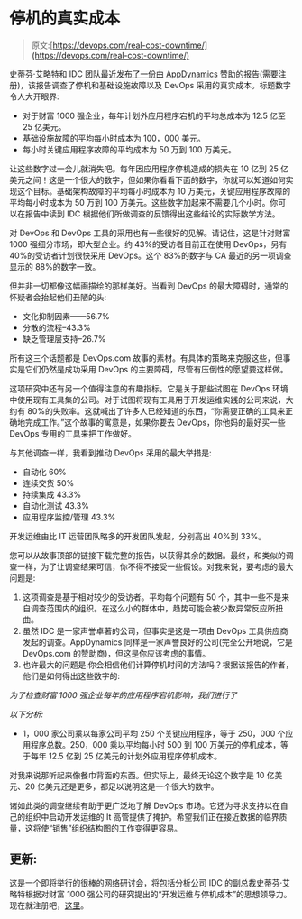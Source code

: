 # 停机的真实成本

> 原文:[https://devops.com/real-cost-downtime/](https://devops.com/real-cost-downtime/)

史蒂芬·艾略特和 IDC 团队最近[发布了一份由](http://info.appdynamics.com/DC-Report-DevOps-and-the-Cost-of-Downtime.html) [AppDynamics](https://www.appdynamics.com/) 赞助的报告(需要注册)，该报告调查了停机和基础设施故障以及 DevOps 采用的真实成本。标题数字令人大开眼界:

*   对于财富 1000 强企业，每年计划外应用程序宕机的平均总成本为 12.5 亿至 25 亿美元。
*   基础设施故障的平均每小时成本为 100，000 美元。
*   每小时关键应用程序故障的平均成本为 50 万到 100 万美元。

让这些数字过一会儿就消失吧。每年因应用程序停机造成的损失在 10 亿到 25 亿美元之间！这是一个很大的数字，但如果你看看下面的数字，你就可以知道如何实现这个目标。基础架构故障的平均每小时成本为 10 万美元，关键应用程序故障的平均每小时成本为 50 万到 100 万美元。这些数字加起来不需要几个小时。你可以在报告中读到 IDC 根据他们所做调查的反馈得出这些结论的实际数学方法。

对 DevOps 和 DevOps 工具的采用也有一些很好的见解。请记住，这是针对财富 1000 强细分市场，即大型企业。约 43%的受访者目前正在使用 DevOps，另有 40%的受访者计划很快采用 DevOps。这个 83%的数字与 CA 最近的另一项调查显示的 88%的数字一致。

但并非一切都像这幅画描绘的那样美好。当看到 DevOps 的最大障碍时，通常的怀疑者会抬起他们丑陋的头:

*   文化抑制因素——56.7%
*   分散的流程–43.3%
*   缺乏管理层支持–26.7%

所有这三个话题都是 DevOps.com 故事的素材。有具体的策略来克服这些，但事实是它们仍然是成功采用 DevOps 的主要障碍，尽管有压倒性的愿望要这样做。

这项研究中还有另一个值得注意的有趣指标。它是关于那些试图在 DevOps 环境中使用现有工具集的公司。对于试图将现有工具用于开发运维实践的公司来说，大约有 80%的失败率。这就喊出了许多人已经知道的东西，“你需要正确的工具来正确地完成工作。”这个故事的寓意是，如果你要去 DevOps，你他妈的最好买一些 DevOps 专用的工具来把工作做好。

与其他调查一样，我看到推动 DevOps 采用的最大举措是:

*   自动化 60%
*   连续交货 50%
*   持续集成 43.3%
*   自动化测试 43.3%
*   应用程序监控/管理 43.3%

开发运维由比 IT 运营团队略多的开发团队发起，分别高出 40%到 33%。

您可以从故事顶部的链接下载完整的报告，以获得其余的数据。最终，和类似的调查一样，为了让调查结果可信，你不得不接受一些假设。对我来说，要考虑的最大问题是:

1.  这项调查是基于相对较少的受访者。平均每个问题有 50 个，其中一些不是来自调查范围内的组织。在这么小的群体中，趋势可能会被少数异常反应所扭曲。
2.  虽然 IDC 是一家声誉卓著的公司，但事实是这是一项由 DevOps 工具供应商发起的调查。AppDynamics 同样是一家声誉良好的公司(完全公开地说，它是 DevOps.com 的赞助商)，但这是你应该考虑的事情。
3.  也许最大的问题是:你会相信他们计算停机时间的方法吗？根据该报告的作者，他们是如何得出这些数字的:

*为了检查财富 1000 强企业每年的应用程序宕机影响，我们进行了*

*以下分析:*

*   1，000 家公司乘以每家公司平均 250 个关键应用程序，等于 250，000 个应用程序总数。250，000 乘以平均每小时 500 到 100 万美元的停机成本，等于每年 12.5 亿到 25 亿美元的计划外应用程序停机成本。

对我来说那听起来像餐巾背面的东西。但实际上，最终无论这个数字是 10 亿美元、20 亿美元还是更多，都足以说明这是一个很大的数字。

诸如此类的调查继续有助于更广泛地了解 DevOps 市场。它还为寻求支持以在自己的组织中启动开发运维的 It 高管提供了掩护。希望我们正在接近数据的临界质量，这将使“销售”组织结构图的工作变得更容易。

## 更新:

这是一个即将举行的很棒的网络研讨会，将包括分析公司 IDC 的副总裁史蒂芬·艾略特根据对财富 1000 强公司的研究提出的“开发运维与停机成本”的思想领导力。现在就注册吧，[这里](http://info.appdynamics.com/webinars.html?eventid=937501&key=C5FC1AEA78EFB6F34D7D48180E3FFA86)。